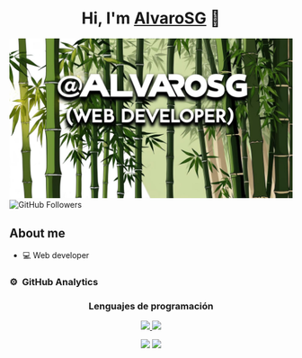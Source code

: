 <div align="center">
  <h1 align="center">Hi, I'm <a href="https://github.com/AlvaroSG-dev">AlvaroSG</a> 👋</h1>
</div>

<img src="https://github.com/AlvaroSG-dev/AlvaroSG-dev/blob/main/DiseñoGIT.png" alt="Presentation Banner" style="width:1280px; height:auto;">

<img src="https://img.shields.io/github/followers/AlvaroSG-dev?style=social" alt="GitHub Followers">

## About me
- 💻 Web developer

### ⚙️ &nbsp;GitHub Analytics
<h3 align="center">Lenguajes de programación</h3>
<p align="center">
  <a href="https://github.com/AlvaroSG-dev">
    <img height="180em" src="https://github-readme-stats.vercel.app/api?username=AlvaroSG-dev&show_icons=true&theme=algolia&include_all_commits=true&count_private=true"/>
    <img height="180em" src="https://github-readme-stats.vercel.app/api/top-langs/?username=AlvaroSG-dev&layout=compact&langs_count=5&theme=algolia"/>
  </a>
</p>

<p align="center">
  <img src="https://img.shields.io/badge/-Python-3776AB?style=for-the-badge&logo=python&logoColor=white" />
  <img src="https://img.shields.io/badge/-HTML5-E34F26?style=for-the-badge&logo=html5&logoColor=white" />
</p>

